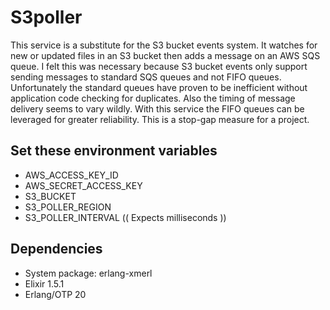 # S3poller

This service is a substitute for the S3 bucket events system.
It watches for new or updated files in an S3 bucket then adds a message on an AWS
SQS queue. I felt this was necessary because S3 bucket events only support sending
messages to standard SQS queues and not FIFO queues. Unfortunately the standard queues
have proven to be inefficient without application code checking for duplicates. Also
the timing of message delivery seems to vary wildly. With this service the FIFO queues
can be leveraged for greater reliability. This is a stop-gap measure for a project.

## Set these environment variables

- AWS_ACCESS_KEY_ID
- AWS_SECRET_ACCESS_KEY
- S3_BUCKET
- S3_POLLER_REGION
- S3_POLLER_INTERVAL  (( Expects milliseconds ))

## Dependencies
- System package: erlang-xmerl
- Elixir 1.5.1
- Erlang/OTP 20
